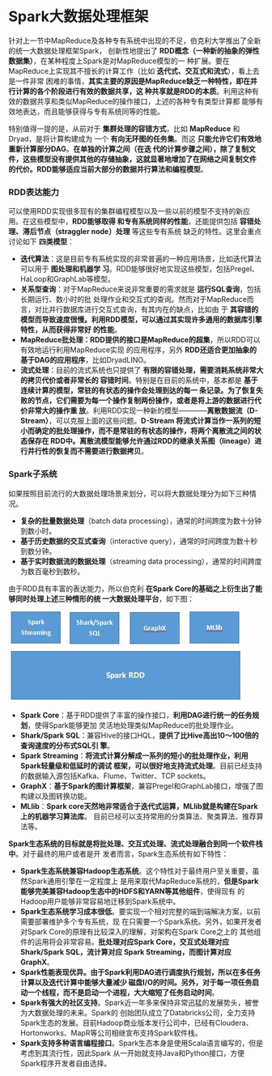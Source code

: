 Spark大数据处理框架
=================================================================================
针对上一节中MapReduce及各种专有系统中出现的不足，伯克利大学推出了全新的统一大数据处理框架Spark，
创新性地提出了 **RDD概念（一种新的抽象的弹性数据集）**，在某种程度上Spark是对MapReduce模型的一
种扩展。要在MapReduce上实现其不擅长的计算工作（比如 **迭代式、交互式和流式**），看上去是一件非常
困难的事情，**其实主要的原因是MapReduce缺乏一种特性，即在并行计算的各个阶段进行有效的数据共享，这
种共享就是RDD的本质**。利用这种有效的数据共享和类似MapReduce的操作接口，上述的各种专有类型计算都
能够有效地表达，而且能够获得与专有系统同等的性能。

特别值得一提的是，从前对于 **集群处理的容错方式**，比如 **MapReduce** 和Dryad，是将计算构建成为
一个 **有向无环图的任务集**。而这 **只能允许它们有效地重新计算部分DAG**。**在单独的计算之间（在迭
代的计算步骤之间），除了复制文件，这些模型没有提供其他的存储抽象，这就显著地增加了在网络之间复制文件
的代价。RDD能够适应当前大部分的数据并行算法和编程模型**。

### RDD表达能力
可以使用RDD实现很多现有的集群编程模型以及一些以前的模型不支持的新应用。在这些模型中，**RDD能够取得
和专有系统同样的性能**，还能提供包括 **容错处理、滞后节点（straggler node）处理** 等这些专有系统
缺乏的特性。这里会重点讨论如下 **四类模型**：
+ **迭代算法**：这是目前专有系统实现的非常普遍的一种应用场景，比如迭代算法可以用于 **图处理和机器学
习**。RDD能够很好地实现这些模型，包括Pregel、HaLoop和GraphLab等模型。
+ **关系型查询**：对于MapReduce来说非常重要的需求就是 **运行SQL查询**，包括长期运行、数小时的批
处理作业和交互式的查询。然而对于MapReduce而言，对比并行数据库进行交互式查询，有其内在的缺点，比如由
于 **其容错的模型而导致速度很慢。利用RDD模型，可以通过其实现许多通用的数据库引擎特性，从而获得非常好
的性能**。
+ **MapReduce批处理：RDD提供的接口是MapReduce的超集**，所以RDD可以有效地运行利用MapReduce实现
的应用程序，另外 **RDD还适合更加抽象的基于DAG的应用程序**，比如DryadLINO。
+ **流式处理**：目前的流式系统也只提供了 **有限的容错处理，需要消耗系统非常大的拷贝代价或者非常长的
容错时间**。特别是在目前的系统中，基本都是 **基于连续计算的模型，常驻的有状态的操作会处理到达的每一
条记录。为了恢复失败的节点，它们需要为每一个操作复制两份操作，或者是将上游的数据进行代价非常大的操作重
放**。利用RDD实现一种新的模型————**离散数据流（D-Stream）**，可以克服上面的这些问题。**D-Stream
将流式计算当作一系列的短小而确定的批处理操作，而不是常驻的有状态的操作，将两个离散流之间的状态保存在
RDD中。离散流模型能够允许通过RDD的继承关系图（lineage）进行并行性的恢复而不需要进行数据拷贝**。

### Spark子系统
如果按照目前流行的大数据处理场景来划分，可以将大数据处理分为如下三种情况。
+ **复杂的批量数据处理**（batch data processing），通常的时间跨度为数十分钟到数小时。
+ **基于历史数据的交互式查询**（interactive query），通常的时间跨度为数十秒到数分钟。
+ **基于实时数据流的数据处理**（streaming data processing），通常的时间跨度为数百毫秒到数秒。

由于RDD具有丰富的表达能力，所以伯克利 **在Spark Core的基础之上衍生出了能够同时处理上述三种情形的统
一大数据处理平台**，如下图：

![Spark生态系统](img/p1.jpg)

+ **Spark Core**：基于RDD提供了丰富的操作接口，**利用DAG进行统一的任务规划**，使得Spark能够更加
灵活地处理类似MapReduce的批处理作业。
+ **Shark/Spark SQL**：兼容Hive的接口HQL，**提供了比Hive高出10～100倍的查询速度的分布式SQL引
擎**。
+ **Spark Streaming**：**将流式计算分解成一系列的短小的批处理作业，利用Spark轻量级和低延时的调试
框架，可以很好地支持流式处理**。目前已经支持的数据输入源包括Kafka、Flume、Twitter、TCP sockets。
+ **GraphX**：**基于Spark的图计算框架**，兼容Pregel和GraphLab接口，增强了图构建以及图转换功能。
+ **MLlib**：**Spark core天然地非常适合于迭代式运算，MLlib就是构建在Spark上的机器学习算法库**。
目前已经可以支持常用的分类算法、聚类算法、推荐算法等。

**Spark生态系统的目标就是将批处理、交互式处理、流式处理融合到同一个软件栈中**。对于最终的用户或者是开
发者而言，Spark生态系统有如下特性：
+ **Spark生态系统兼容Hadoop生态系统**。这个特性对于最终用户至关重要，虽然Spark通用引擎在一定程度上
是用来取代MapReduce系统的，**但是Spark能够完美兼容Hadoop生态中的HDFS和YARN等其他组件**，使得现有
的Hadoop用户能够非常容易地迁移到Spark系统中。
+ **Spark生态系统学习成本很低**。要实现一个相对完整的端到端解决方案，以前需要部署维护多个专有系统，现
在只需要一个Spark系统。另外，如果开发者对Spark Core的原理有比较深入的理解，对架构在Spark Core之上的
其他组件的运用将会非常容易。**批处理对应Spark Core，交互式处理对应Shark/Spark SQL，流计算对应
Spark Streaming，而图计算对应GraphX**。
+ **Spark性能表现优异。由于Spark利用DAG进行调度执行规划，所以在多任务计算以及迭代计算中能够大量减少
磁盘I/O的时间。另外，对于每一项任务启动一个线程，而不是启动一个进程，大大缩短了任务启动时间**。
+ **Spark有强大的社区支持**。Spark近一年多来保持非常迅猛的发展势头，被誉为大数据处理的未来。Spark的
创始团队成立了Databricks公司，全力支持Spark生态的发展。目前Hadoop商业版本发行公司中，已经有Cloudera、
Hortonworks、MapR等公司相继宣布支持Spark软件栈。
+ **Spark支持多种语言编程接口**。Spark生态本身是使用Scala语言编写的，但是考虑到其流行性，因此Spark
从一开始就支持Java和Python接口，方便Spark程序开发者自由选择。
